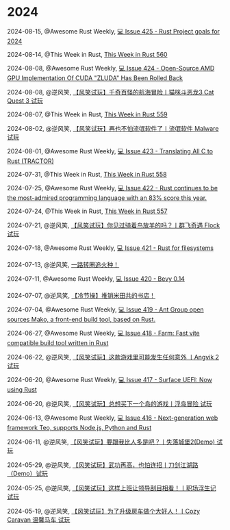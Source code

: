 # 2024

2024-08-15, @Awesome Rust Weekly, [💻 Issue 425 - Rust Project goals for 2024](https://rust.libhunt.com/newsletter/425)

2024-08-14, @This Week in Rust, [This Week in Rust 560](https://this-week-in-rust.org/blog/2024/08/14/this-week-in-rust-560/)

2024-08-08, @Awesome Rust Weekly, [💻 Issue 424 - Open-Source AMD GPU Implementation Of CUDA "ZLUDA" Has Been Rolled Back](https://rust.libhunt.com/newsletter/424)

2024-08-08, @逆风笑, [【风笑试玩】千奇百怪的航海冒险丨猫咪斗恶龙3 Cat Quest 3 试玩](https://t.bilibili.com/963197977250234496)

2024-08-07, @This Week in Rust, [This Week in Rust 559](https://this-week-in-rust.org/blog/2024/08/07/this-week-in-rust-559/)

2024-08-02, @逆风笑, [【风笑试玩】再也不怕流氓软件了丨流氓软件 Malware 试玩](https://t.bilibili.com/960916044173541429)

2024-08-01, @Awesome Rust Weekly, [💻 Issue 423 - Translating All C to Rust (TRACTOR)](https://rust.libhunt.com/newsletter/423)

2024-07-31, @This Week in Rust, [This Week in Rust 558](https://this-week-in-rust.org/blog/2024/07/31/this-week-in-rust-558/)

2024-07-25, @Awesome Rust Weekly, [💻 Issue 422 - Rust continues to be the most-admired programming language with an 83% score this year.](https://rust.libhunt.com/newsletter/422)

2024-07-24, @This Week in Rust, [This Week in Rust 557](https://this-week-in-rust.org/blog/2024/07/24/this-week-in-rust-557/)

2024-07-21, @逆风笑, [【风笑试玩】你见过骑着鸟放羊的吗？丨群飞奇遇 Flock 试玩](https://t.bilibili.com/956558056820310040)

2024-07-18, @Awesome Rust Weekly, [💻 Issue 421 - Rust for filesystems](https://rust.libhunt.com/newsletter/421)

2024-07-13, @逆风笑, [一路转圈追火种！](https://t.bilibili.com/953580716520636419)

2024-07-11, @Awesome Rust Weekly, [💻 Issue 420 - Bevy 0.14](https://rust.libhunt.com/newsletter/420)

2024-07-07, @逆风笑, [【冷节操】推销米田共的书店！](https://t.bilibili.com/951364603588116482)

2024-07-04, @Awesome Rust Weekly, [💻 Issue 419 - Ant Group open sources Mako, a front-end build tool, based on Rust.](https://rust.libhunt.com/newsletter/419)

2024-06-27, @Awesome Rust Weekly, [💻 Issue 418 - Farm: Fast vite compatible build tool written in Rust](https://rust.libhunt.com/newsletter/418)

2024-06-22, @逆风笑, [【风笑试玩】这款游戏里可能发生任何意外 丨Angvik 2 试玩](https://t.bilibili.com/945803217954930691)

2024-06-20, @Awesome Rust Weekly, [💻 Issue 417 - Surface UEFI: Now using Rust](https://rust.libhunt.com/newsletter/417)

2024-06-20, @逆风笑, [【风笑试玩】总想买下一个岛的游戏丨浮岛冒险 试玩](https://t.bilibili.com/945054729733406768)

2024-06-13, @Awesome Rust Weekly, [💻 Issue 416 - Next-generation web framework Teo, supports Node.js, Python and Rust](https://rust.libhunt.com/newsletter/416)

2024-06-11, @逆风笑, [【风笑试玩】要跟我比人多是吧？丨失落城堡2(Demo) 试玩](https://t.bilibili.com/941691766048817271)

2024-05-29, @逆风笑, [【风笑试玩】武功再高，也怕连招丨刀剑江湖路（Demo）试玩](https://t.bilibili.com/936883412719894528)

2024-05-25, @逆风笑, [【风笑试玩】这样上班让领导刮目相看！丨职场浮生记 试玩](https://t.bilibili.com/935384606577786915)

2024-05-19, @逆风笑, [【风笑试玩】为了升级房车做个大好人！丨Cozy Caravan 温馨马车 试玩](https://t.bilibili.com/933152585083256848)